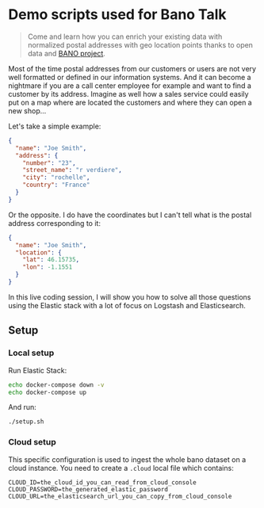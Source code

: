 # Demo scripts used for Bano Talk

> Come and learn how you can enrich your existing data with normalized postal addresses with geo location points thanks to open data and [BANO project](http://bano.openstreetmap.fr/data/).

Most of the time postal addresses from our customers or users are not very well formatted or defined in our information systems. And it can become a nightmare if you are a call center employee for example and want to find a customer by its address.
Imagine as well how a sales service could easily put on a map where are located the customers and where they can open a new shop...

Let's take a simple example:

```json
{
  "name": "Joe Smith",
  "address": {
    "number": "23",
    "street_name": "r verdiere",
    "city": "rochelle",
    "country": "France"
  }
}
```

Or the opposite. I do have the coordinates but I can't tell what is the postal address corresponding to it:

```json
{
  "name": "Joe Smith",
  "location": {
    "lat": 46.15735,
    "lon": -1.1551
  }
}
```

In this live coding session, I will show you how to solve all those questions using the Elastic stack with a lot of focus on Logstash and Elasticsearch.

## Setup

### Local setup

Run Elastic Stack:

```sh
echo docker-compose down -v
echo docker-compose up
```

And run:

```sh
./setup.sh
```

### Cloud setup

This specific configuration is used to ingest the whole bano dataset on a cloud instance.
You need to create a `.cloud` local file which contains:

```
CLOUD_ID=the_cloud_id_you_can_read_from_cloud_console
CLOUD_PASSWORD=the_generated_elastic_password
CLOUD_URL=the_elasticsearch_url_you_can_copy_from_cloud_console
```



